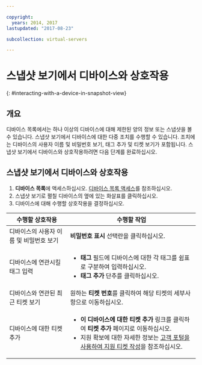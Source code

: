 ```yaml
---

copyright:
  years: 2014, 2017
lastupdated: "2017-08-23"

subcollection: virtual-servers

---
```


# 스냅샷 보기에서 디바이스와 상호작용
{: #interacting-with-a-device-in-snapshot-view}

## 개요

디바이스 목록에서는 하나 이상의 디바이스에 대해 제한된 양의 정보 또는 스냅샷을 볼 수 있습니다. 스냅샷 보기에서 디바이스에 대한 다중 조치를 수행할 수 있습니다. 조치에는 디바이스의 사용자 이름 및 비밀번호 보기, 태그 추가 및 티켓 보기가 포함됩니다. 스냅샷 보기에서 디바이스와 상호작용하려면 다음 단계를 완료하십시오.

## 스냅샷 보기에서 디바이스와 상호작용

1. **디바이스 목록**에 액세스하십시오. [디바이스 목록 액세스](/docs/vsi?topic=virtual-servers-managing-virtual-servers)를 참조하십시오.
2. 스냅샷 보기로 펼칠 디바이스의 옆에 있는 화살표를 클릭하십시오.
3. 디바이스에 대해 수행할 상호작용을 결정하십시오.

|수행할 상호작용|수행할 작업|
|---|---|
|디바이스의 사용자 이름 및 비밀번호 보기|**비밀번호 표시** 선택란을 클릭하십시오.|
|디바이스에 연관시킬 태그 입력|<ul><li>**태그** 필드에 디바이스에 대한 각 태그를 쉼표로 구분하여 입력하십시오.</li><li>**태그 추가** 단추를 클릭하십시오.</li></ul>|
|디바이스와 연관된 최근 티켓 보기|원하는 **티켓 번호**를 클릭하여 해당 티켓의 세부사항으로 이동하십시오.|
|디바이스에 대한 티켓 추가|<ul><li>**이 디바이스에 대한 티켓 추가** 링크를 클릭하여 **티켓 추가** 페이지로 이동하십시오.</li><li>지원 확보에 대한 자세한 정보는 [고객 포털을 사용하여 지원 티켓 작성](/docs/customer-portal?topic=customer-portal-customerportal_support)을 참조하십시오.</li></ul>|
